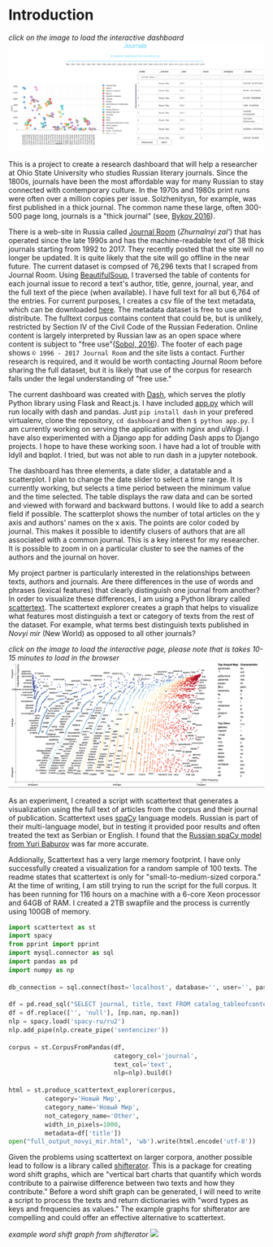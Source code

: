 # Introduction

*click on the image to load the interactive dashboard*
[![](https://github.com/apjanco/dashboard/raw/master/Screen%20Shot%202019-04-11%20at%202.57.13%20PM.png)](http://104.236.220.106:8000/)

This is a project to create a research dashboard that will help a researcher at Ohio State University who studies Russian literary journals. Since the 1800s, journals have been the most affordable way for many Russian to stay connected with contemporary culture.  In the 1970s and 1980s print runs were often over a million copies per issue. Solzhenitysn, for example, was first published in a thick journal.  The common name these large, often 300-500 page long, journals is a "thick journal" (see, [Bykov 2016](https://pdfs.semanticscholar.org/9cc6/7dc6af51ef662785251651b8a8aa166d3249.pdf)).

There is a web-site in Russia called [Journal Room](http://magazines.russ.ru/) (*Zhurnalnyi zal'*) that has operated since the late 1990s and has the machine-readable text of 38 thick journals starting from 1992 to 2017. They recently posted that the site will no longer be updated. It is quite likely that the site will go offline in the near future.  The current dataset is compsed of 76,296 texts that I scraped from Journal Room.  Using [BeautifulSoup](https://www.crummy.com/software/BeautifulSoup/bs4/doc/), I traversed the table of contents for each journal issue to record a text's author, title, genre, journal, year, and the full text of the piece (when available).  I have full text for all but 6,764 of the entries.  For current purposes, I creates a csv file of the text metadata, which can be downloaded [here](https://haverford.box.com/shared/static/jwp9pd68ffl7tneh9hjob943ikcqg6x4.csv).  The metadata dataset is free to use and distribute.  The fulltext corpus contains content that could be, but is unlikely, restricted by Section IV of the Civil Code of the Russian Federation. Online content is largely interpreted by Russian law as an open space where content is subject to "free use"([Sobol, 2016](https://rm.coe.int/1680783347)). The footer of each page shows `© 1996 - 2017 Journal Room` and the site lists a contact. Further research is required, and it would be worth contacting Journal Room before sharing the full dataset, but it is likely that use of the corpus for research falls under the legal understanding of "free use."     

The current dashboard was created with [Dash](https://plot.ly), which serves the plotly Python library using Flask and React.js.  I have included [app.py](https://raw.githubusercontent.com/apjanco/dashboard/master/app.py) which will run locally with dash and pandas.  Just `pip install dash` in your prefered virtualenv, clone the repository, `cd dashboard` and then `$ python app.py`.  I am currently working on serving the application with nginx and uWsgi.  I have also experimented with a Django app for adding Dash apps to Django projects.  I hope to have these working soon.  I have had a lot of trouble with Idyll and bqplot.  I tried, but was not able to run dash in a jupyter notebook.       

The dashboard has three elements, a date slider, a datatable and a scatterplot.  I plan to change the date slider to select a time range.  It is currently working, but selects a time period between the minimum value and the time selected.  The table displays the raw data and can be sorted and viewed with forward and backward buttons.  I would like to add a search field if possible.  The scatterplot shows the number of total articles on the y axis and authors' names on the x axis.  The points are color coded by journal.  This makes it possible to identify clusers of authors that are all associated with a common journal.  This is a key interest for my researcher.  It is possible to zoom in on a particular cluster to see the names of the authors and the journal on hover.   

My project partner is particularly interested in the relationships between texts, authors and journals. Are there differences in the use of words and phrases (lexical features) that clearly distinguish one journal from another?  In order to visualize these differences, I am using a Python library called [scattertext](https://github.com/JasonKessler/scattertext).  The scattertext explorer creates a graph that helps to visualize what features most distinguish a text or category of texts from the rest of the dataset. For example, what terms best distinguish texts published in *Novyi mir* (New World) as opposed to all other journals?   

*click on the image to load the interactive page, please note that is takes 10-15 minutes to load in the browser*
[![](https://github.com/apjanco/dashboard/raw/master/textviz.jpg)](http://htmlpreview.github.io/?https://www.github.com/apjanco/dashboard/raw/master/sample100.html)

As an experiment, I created a script with scattertext that generates a visualization using the full text of articles from the corpus and their journal of publication.  Scattertext uses [spaCy](https://spacy.io/modelsa) language models.  Russian is part of their multi-language model, but in testing it provided poor results and often treated the text as Serbian or English.  I found that the [Russian spaCy model from Yuri Baburov](https://github.com/buriy/spacy-ru) was far more accurate.  

Addionally, Scattertext has a very large memory footprint. I have only successfully created a visualization for a random sample of 100 texts.  The readme states that scattertext is only for "small-to-medium-sized corpora."  At the time of writing, I am still trying to run the script for the full corpus.  It has been running for 116 hours on a machine with a 6-core Xeon processor and 64GB of RAM.  I created a 2TB swapfile and the process is currently using 100GB of memory.       

```python 
import scattertext as st
import spacy
from pprint import pprint
import mysql.connector as sql
import pandas as pd
import numpy as np

db_connection = sql.connect(host='localhost', database='', user='', password='')

df = pd.read_sql("SELECT journal, title, text FROM catalog_tableofcontents WHERE text NOT LIKE '' ORDER BY RAND() LIMIT 100", con=db_connection)
df = df.replace(['', 'null'], [np.nan, np.nan])
nlp = spacy.load('spacy-ru/ru2')
nlp.add_pipe(nlp.create_pipe('sentencizer'))

corpus = st.CorpusFromPandas(df,
                             category_col='journal',
                             text_col='text',
                             nlp=nlp).build()

html = st.produce_scattertext_explorer(corpus,
          category='Новый Мир',
          category_name='Новый Мир',
          not_category_name='Other',
          width_in_pixels=1000,
          metadata=df['title'])
open("full_output_novyi_mir.html", 'wb').write(html.encode('utf-8'))
```

Given the problems using scattertext on larger corpora, another possible lead to follow is a library called [shifterator](https://github.com/ryanjgallagher/shifterator).  This is a package for creating word shift graphs, which are "vertical bart charts that quantify which words contribute to a pairwise difference between two texts and how they contribute."  Before a word shift graph can be generated, I will need to write a script to process the texts and return dictionaries with "word types as keys and frequencies as values."
The example graphs for shifterator are compelling and could offer an effective alternative to scattertext.

*example word shift graph from shifterator*
![](https://github.com/ryanjgallagher/shifterator/raw/master/figures/presidential-speeches_smaller.png)

